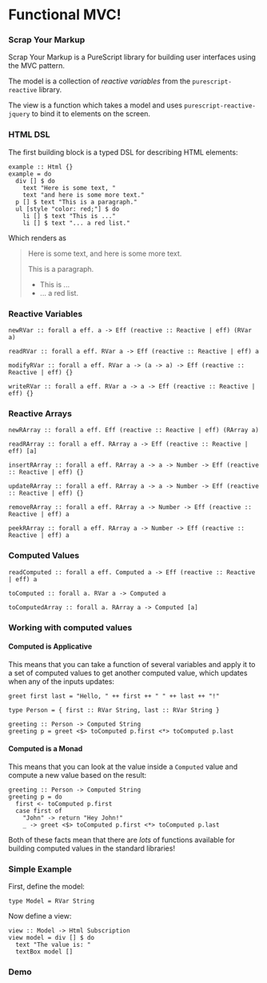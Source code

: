# Functional MVC!

### Scrap Your Markup

Scrap Your Markup is a PureScript library for building user interfaces using the MVC pattern.

The model is a collection of _reactive variables_ from the `purescript-reactive` library.

The view is a function which takes a model and uses `purescript-reactive-jquery` to bind it to elements on the screen.

### HTML DSL

The first building block is a typed DSL for describing HTML elements:

```
example :: Html {}
example = do
  div [] $ do
    text "Here is some text, "
    text "and here is some more text."
  p [] $ text "This is a paragraph."
  ul [style "color: red;"] $ do
    li [] $ text "This is ..."
    li [] $ text "... a red list."
```

Which renders as

> Here is some text, and here is some more text.
> 
> This is a paragraph.
> 
> - <span color="red">This is ...</span>
> - <span color="red">... a red list.</span>

### Reactive Variables

    newRVar :: forall a eff. a -> Eff (reactive :: Reactive | eff) (RVar a)

    readRVar :: forall a eff. RVar a -> Eff (reactive :: Reactive | eff) a
    
    modifyRVar :: forall a eff. RVar a -> (a -> a) -> Eff (reactive :: Reactive | eff) {}

    writeRVar :: forall a eff. RVar a -> a -> Eff (reactive :: Reactive | eff) {}
    
### Reactive Arrays
    
    newRArray :: forall a eff. Eff (reactive :: Reactive | eff) (RArray a)
    
    readRArray :: forall a eff. RArray a -> Eff (reactive :: Reactive | eff) [a]

    insertRArray :: forall a eff. RArray a -> a -> Number -> Eff (reactive :: Reactive | eff) {}

    updateRArray :: forall a eff. RArray a -> a -> Number -> Eff (reactive :: Reactive | eff) {}

    removeRArray :: forall a eff. RArray a -> Number -> Eff (reactive :: Reactive | eff) a
    
    peekRArray :: forall a eff. RArray a -> Number -> Eff (reactive :: Reactive | eff) a
    
### Computed Values
    
    readComputed :: forall a eff. Computed a -> Eff (reactive :: Reactive | eff) a

    toComputed :: forall a. RVar a -> Computed a

    toComputedArray :: forall a. RArray a -> Computed [a]
    
### Working with computed values

#### Computed is Applicative

This means that you can take a function of several variables and apply it to a set of computed values to get another computed value, which updates when any of the inputs updates:

```
greet first last = "Hello, " ++ first ++ " " ++ last ++ "!"

type Person = { first :: RVar String, last :: RVar String }

greeting :: Person -> Computed String
greeting p = greet <$> toComputed p.first <*> toComputed p.last
```

#### Computed is a Monad

This means that you can look at the value inside a `Computed` value and compute a new value based on the result:

```
greeting :: Person -> Computed String
greeting p = do
  first <- toComputed p.first
  case first of
    "John" -> return "Hey John!"
    _ -> greet <$> toComputed p.first <*> toComputed p.last 
```

Both of these facts mean that there are _lots_ of functions available for building computed values in the standard libraries!

### Simple Example

First, define the model:

```
type Model = RVar String
```

Now define a view:

```
view :: Model -> Html Subscription
view model = div [] $ do
  text "The value is: "
  textBox model []
```

### Demo
